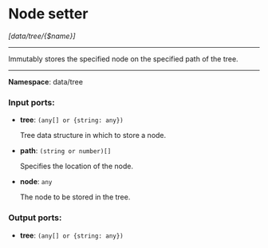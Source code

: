 # Node setter

_[data/tree/{$name}]_

---

Immutably stores the specified node on the specified path of the tree.

---

__Namespace__: data/tree

### Input ports:

* __tree__: ` (any[] or {string: any}) `

    Tree data structure in which to store a node.


* __path__: ` (string or number)[] `

    Specifies the location of the node.


* __node__: ` any `

    The node to be stored in the tree.

### Output ports:

* __tree__: ` (any[] or {string: any}) `


